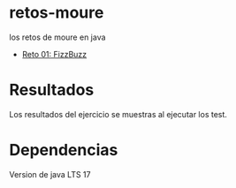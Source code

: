 # retos-moure
los retos de moure en java

* <a href="https://github.com/Paimon1a/retos-moure/blob/main/src/main/java/com/jmd/Reto0.java" title="Ir al codigo">Reto 01: FizzBuzz</a>

# Resultados
Los resultados del ejercicio se muestras al ejecutar los test.

# Dependencias
Version de java LTS 17
